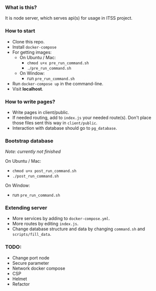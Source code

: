 ### What is this?

It is node server, which serves api(s) for usage in ITSS project.

### How to start

* Clone this repo.
* Install `docker-compose`
* For getting images:
    * On Ubuntu / Mac:
        * `chmod u+x pre_run_command.sh`
        * `./pre_run_command.sh`
    * On Window:
        * run `pre_run_command.sh`
* Run `docker-compose up` in the command-line.
* Visit __localhost__.

### How to write pages?

* Write pages in client/public.
* If needed routing, add to `index.js` your needed route(s). Don't place those files sent this way in `client/public`.
* Interaction with database should go to `pg_database`.

### Bootstrap database

_Note: currently not finished_

On Ubuntu / Mac:

* `chmod u+x post_run_command.sh`
* `./post_run_command.sh`

On Window:

* run `pre_run_command.sh`

### Extending server

* More services by adding to `docker-compose.yml`.
* More routes by editing `index.js`.
* Change database structure and data by changing `command.sh` and `scripts/fill_data`.

### TODO:

* Change port node
* Secure parameter
* Network docker compose
* CSP
* Helmet
* Refactor

